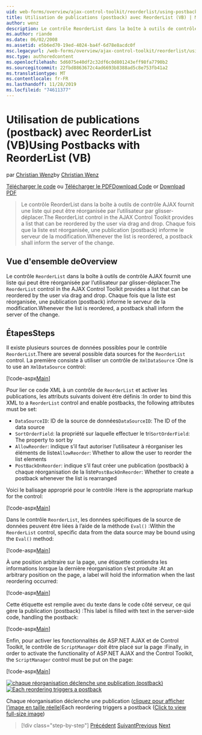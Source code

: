 ```yaml
---
uid: web-forms/overview/ajax-control-toolkit/reorderlist/using-postbacks-with-reorderlist-vb
title: Utilisation de publications (postback) avec ReorderList (VB) | Microsoft Docs
author: wenz
description: Le contrôle ReorderList dans la boîte à outils de contrôle AJAX fournit une liste qui peut être réorganisée par l’utilisateur par glisser-déplacer. Chaque fois que la liste est réorganisée, un bon de commande...
ms.author: riande
ms.date: 06/02/2008
ms.assetid: e5b6ed70-19ed-4024-ba4f-6d78e8acdc0f
msc.legacyurl: /web-forms/overview/ajax-control-toolkit/reorderlist/using-postbacks-with-reorderlist-vb
msc.type: authoredcontent
ms.openlocfilehash: 5d6075e40df2c32df6c0d801243eff98fa7790b2
ms.sourcegitcommit: 22fbd8863672c4ad6693b8388ad5c8e753fb41a2
ms.translationtype: MT
ms.contentlocale: fr-FR
ms.lasthandoff: 11/28/2019
ms.locfileid: "74611377"
---
```

# <a name="using-postbacks-with-reorderlist-vb"></a><span data-ttu-id="03a14-104">Utilisation de publications (postback) avec ReorderList (VB)</span><span class="sxs-lookup"><span data-stu-id="03a14-104">Using Postbacks with ReorderList (VB)</span></span>

<span data-ttu-id="03a14-105">par [Christian Wenz](https://github.com/wenz)</span><span class="sxs-lookup"><span data-stu-id="03a14-105">by [Christian Wenz](https://github.com/wenz)</span></span>

<span data-ttu-id="03a14-106">[Télécharger le code](https://download.microsoft.com/download/9/3/f/93f8daea-bebd-4821-833b-95205389c7d0/ReorderList4.vb.zip) ou [Télécharger le PDF](https://download.microsoft.com/download/2/d/c/2dc10e34-6983-41d4-9c08-f78f5387d32b/reorderlist4VB.pdf)</span><span class="sxs-lookup"><span data-stu-id="03a14-106">[Download Code](https://download.microsoft.com/download/9/3/f/93f8daea-bebd-4821-833b-95205389c7d0/ReorderList4.vb.zip) or [Download PDF](https://download.microsoft.com/download/2/d/c/2dc10e34-6983-41d4-9c08-f78f5387d32b/reorderlist4VB.pdf)</span></span>

> <span data-ttu-id="03a14-107">Le contrôle ReorderList dans la boîte à outils de contrôle AJAX fournit une liste qui peut être réorganisée par l’utilisateur par glisser-déplacer.</span><span class="sxs-lookup"><span data-stu-id="03a14-107">The ReorderList control in the AJAX Control Toolkit provides a list that can be reordered by the user via drag and drop.</span></span> <span data-ttu-id="03a14-108">Chaque fois que la liste est réorganisée, une publication (postback) informe le serveur de la modification.</span><span class="sxs-lookup"><span data-stu-id="03a14-108">Whenever the list is reordered, a postback shall inform the server of the change.</span></span>

## <a name="overview"></a><span data-ttu-id="03a14-109">Vue d'ensemble de</span><span class="sxs-lookup"><span data-stu-id="03a14-109">Overview</span></span>

<span data-ttu-id="03a14-110">Le contrôle `ReorderList` dans la boîte à outils de contrôle AJAX fournit une liste qui peut être réorganisée par l’utilisateur par glisser-déplacer.</span><span class="sxs-lookup"><span data-stu-id="03a14-110">The `ReorderList` control in the AJAX Control Toolkit provides a list that can be reordered by the user via drag and drop.</span></span> <span data-ttu-id="03a14-111">Chaque fois que la liste est réorganisée, une publication (postback) informe le serveur de la modification.</span><span class="sxs-lookup"><span data-stu-id="03a14-111">Whenever the list is reordered, a postback shall inform the server of the change.</span></span>

## <a name="steps"></a><span data-ttu-id="03a14-112">Étapes</span><span class="sxs-lookup"><span data-stu-id="03a14-112">Steps</span></span>

<span data-ttu-id="03a14-113">Il existe plusieurs sources de données possibles pour le contrôle `ReorderList`.</span><span class="sxs-lookup"><span data-stu-id="03a14-113">There are several possible data sources for the `ReorderList` control.</span></span> <span data-ttu-id="03a14-114">La première consiste à utiliser un contrôle de `XmlDataSource` :</span><span class="sxs-lookup"><span data-stu-id="03a14-114">One is to use an `XmlDataSource` control:</span></span>

[!code-aspx[Main](using-postbacks-with-reorderlist-vb/samples/sample1.aspx)]

<span data-ttu-id="03a14-115">Pour lier ce code XML à un contrôle de `ReorderList` et activer les publications, les attributs suivants doivent être définis :</span><span class="sxs-lookup"><span data-stu-id="03a14-115">In order to bind this XML to a `ReorderList` control and enable postbacks, the following attributes must be set:</span></span>

- <span data-ttu-id="03a14-116">`DataSourceID`: ID de la source de données</span><span class="sxs-lookup"><span data-stu-id="03a14-116">`DataSourceID`: The ID of the data source</span></span>
- <span data-ttu-id="03a14-117">`SortOrderField`: la propriété sur laquelle effectuer le tri</span><span class="sxs-lookup"><span data-stu-id="03a14-117">`SortOrderField`: The property to sort by</span></span>
- <span data-ttu-id="03a14-118">`AllowReorder`: indique s’il faut autoriser l’utilisateur à réorganiser les éléments de liste</span><span class="sxs-lookup"><span data-stu-id="03a14-118">`AllowReorder`: Whether to allow the user to reorder the list elements</span></span>
- <span data-ttu-id="03a14-119">`PostBackOnReorder`: indique s’il faut créer une publication (postback) à chaque réorganisation de la liste</span><span class="sxs-lookup"><span data-stu-id="03a14-119">`PostBackOnReorder`: Whether to create a postback whenever the list is rearranged</span></span>

<span data-ttu-id="03a14-120">Voici le balisage approprié pour le contrôle :</span><span class="sxs-lookup"><span data-stu-id="03a14-120">Here is the appropriate markup for the control:</span></span>

[!code-aspx[Main](using-postbacks-with-reorderlist-vb/samples/sample2.aspx)]

<span data-ttu-id="03a14-121">Dans le contrôle `ReorderList`, les données spécifiques de la source de données peuvent être liées à l’aide de la méthode `Eval()` :</span><span class="sxs-lookup"><span data-stu-id="03a14-121">Within the `ReorderList` control, specific data from the data source may be bound using the `Eval()` method:</span></span>

[!code-aspx[Main](using-postbacks-with-reorderlist-vb/samples/sample3.aspx)]

<span data-ttu-id="03a14-122">À une position arbitraire sur la page, une étiquette contiendra les informations lorsque la dernière réorganisation s’est produite :</span><span class="sxs-lookup"><span data-stu-id="03a14-122">At an arbitrary position on the page, a label will hold the information when the last reordering occurred:</span></span>

[!code-aspx[Main](using-postbacks-with-reorderlist-vb/samples/sample4.aspx)]

<span data-ttu-id="03a14-123">Cette étiquette est remplie avec du texte dans le code côté serveur, ce qui gère la publication (postback) :</span><span class="sxs-lookup"><span data-stu-id="03a14-123">This label is filled with text in the server-side code, handling the postback:</span></span>

[!code-aspx[Main](using-postbacks-with-reorderlist-vb/samples/sample5.aspx)]

<span data-ttu-id="03a14-124">Enfin, pour activer les fonctionnalités de ASP.NET AJAX et de Control Toolkit, le contrôle de `ScriptManager` doit être placé sur la page :</span><span class="sxs-lookup"><span data-stu-id="03a14-124">Finally, in order to activate the functionality of ASP.NET AJAX and the Control Toolkit, the `ScriptManager` control must be put on the page:</span></span>

[!code-aspx[Main](using-postbacks-with-reorderlist-vb/samples/sample6.aspx)]

<span data-ttu-id="03a14-125">[![chaque réorganisation déclenche une publication (postback)](using-postbacks-with-reorderlist-vb/_static/image2.png)](using-postbacks-with-reorderlist-vb/_static/image1.png)</span><span class="sxs-lookup"><span data-stu-id="03a14-125">[![Each reordering triggers a postback](using-postbacks-with-reorderlist-vb/_static/image2.png)](using-postbacks-with-reorderlist-vb/_static/image1.png)</span></span>

<span data-ttu-id="03a14-126">Chaque réorganisation déclenche une publication ([cliquez pour afficher l’image en taille réelle](using-postbacks-with-reorderlist-vb/_static/image3.png))</span><span class="sxs-lookup"><span data-stu-id="03a14-126">Each reordering triggers a postback ([Click to view full-size image](using-postbacks-with-reorderlist-vb/_static/image3.png))</span></span>

> [!div class="step-by-step"]
> <span data-ttu-id="03a14-127">[Précédent](drag-and-drop-via-reorderlist-cs.md)
> [Suivant](drag-and-drop-via-reorderlist-vb.md)</span><span class="sxs-lookup"><span data-stu-id="03a14-127">[Previous](drag-and-drop-via-reorderlist-cs.md)
[Next](drag-and-drop-via-reorderlist-vb.md)</span></span>
